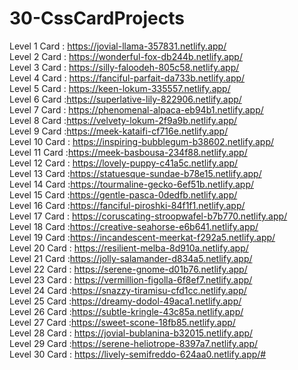 # 30-CssCardProjects


Level 1 Card : https://jovial-llama-357831.netlify.app/  <br/>
Level 2 Card : https://wonderful-fox-db244b.netlify.app/ <br/>
Level 3 Card : https://silly-faloodeh-805c58.netlify.app/ <br/>
Level 4 Card : https://fanciful-parfait-da733b.netlify.app/ <br/>
Level 5 Card : https://keen-lokum-335557.netlify.app/ <br/>
Level 6 Card :https://superlative-lily-822906.netlify.app/ <br/>
Level 7 Card : https://phenomenal-alpaca-eb94b1.netlify.app/ <br/>
Level 8 Card :https://velvety-lokum-2f9a9b.netlify.app/ <br/>
Level 9 Card :https://meek-kataifi-cf716e.netlify.app/ <br/>
Level 10 Card : https://inspiring-bubblegum-b38602.netlify.app/<br/>
Level 11 Card :https://meek-basbousa-234f88.netlify.app/ <br/>
Level 12 Card : https://lovely-puppy-c41a5c.netlify.app/<br/>
Level 13 Card :https://statuesque-sundae-b78e15.netlify.app/ <br/>
Level 14 Card :https://tourmaline-gecko-6ef51b.netlify.app/ <br/>
Level 15 Card :https://gentle-pasca-0dedfb.netlify.app/ <br/>
Level 16 Card :https://fanciful-piroshki-84f1f1.netlify.app/ <br/>
Level 17 Card : https://coruscating-stroopwafel-b7b770.netlify.app/<br/>
Level 18 Card :https://creative-seahorse-e6b641.netlify.app/ <br/>
Level 19 Card :https://incandescent-meerkat-f292a5.netlify.app/ <br/>
Level 20 Card : https://resilient-melba-8d910a.netlify.app/<br/>
Level 21 Card :https://jolly-salamander-d834a5.netlify.app/ <br/>
Level 22 Card : https://serene-gnome-d01b76.netlify.app/<br/>
Level 23 Card : https://vermillion-figolla-6f8ef7.netlify.app/<br/>
Level 24 Card :https://snazzy-tiramisu-cfd1cc.netlify.app/ <br/>
Level 25 Card :https://dreamy-dodol-49aca1.netlify.app/ <br/>
Level 26 Card :https://subtle-kringle-43c85a.netlify.app/ <br/>
Level 27 Card :https://sweet-scone-18fb85.netlify.app/ <br/>
Level 28 Card : https://jovial-bublanina-b32015.netlify.app/<br/>
Level 29 Card :https://serene-heliotrope-8397a7.netlify.app/ <br/>
Level 30 Card : https://lively-semifreddo-624aa0.netlify.app/# <br/>
